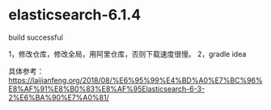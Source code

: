 # elasticsearch-6.1.4
build successful

1，修改仓库，修改全局，用阿里仓库，否则下载速度很慢。
2，gradle idea

具体参考：https://laijianfeng.org/2018/08/%E6%95%99%E4%BD%A0%E7%BC%96%E8%AF%91%E8%B0%83%E8%AF%95Elasticsearch-6-3-2%E6%BA%90%E7%A0%81/
